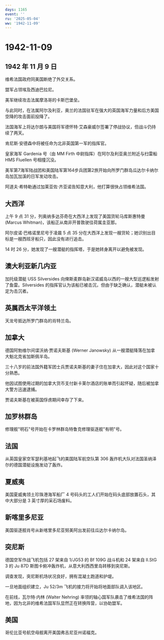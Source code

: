 ```yaml
---
days: 1165
event: ''
ru: '2025-05-04'
ww: '1942-11-09'
---
```


# 1942-11-09

## 1942 年 11 月 9 日

维希法国政府同美国断绝了外交关系。

盟军占领埃及西迪巴拉尼。

美军继续攻击法属摩洛哥的卡斯巴堡垒。

与此同时，在法属阿尔及利亚，奥兰的法国驻军在强大的英国海军力量和后方美国空降的攻击面前投降了。

法国海军上将达尔朗与美国将军德怀特·艾森豪威尔签署了停战协议，但战斗仍持续了两天。

肯尼斯·安德森中将被任命为北非英国第一军的指挥官。

皇家海军 Gardenia 号（由 MM Firth 中尉指挥）在阿尔及利亚奥兰附近与扫雷船
HMS Fluellen 号相撞沉没。

美军第7海军陆战团和美国陆军第164步兵团第2旅开始向所罗门群岛瓜达尔卡纳尔岛加瓦加溪的日军发动攻击。

阿道夫·希特勒通过加莱亚佐·齐亚诺告知意大利，他打算很快占领维希法国。

## 大西洋

上午 9 点 31 分，列奥纳多达芬奇在大西洋上发现了美国货轮马库斯惠特曼
(Marcus Whitman)，该船正从南非开普敦驶往荷属圭亚那。

阿尔皮诺·巴格诺里尼号于凌晨 5 点 35
分在大西洋上发现一艘货轮；她识别出目标是一艘西班牙船只，因此没有进行追击。

14 时 26 分，她发现了一艘潜艇的指挥塔，于是她转身离开以避免被发现。

## 澳大利亚新几内亚

加托级潜艇 USS Silversides
向俾斯麦群岛新汉诺威岛以西的一艘大型巡逻船发射了鱼雷。Silversides
的指挥官认为该船已被击沉，但由于缺乏确认，潜艇未被认定为击沉者。

## 英属西太平洋领土

天龙号抵达所罗门群岛的肖特兰岛。

## 加拿大

德国阿勃维尔间谍沃纳·贾诺夫斯基 (Werner Janowsky)
从一艘潜艇降落在加拿大魁北克省加斯佩半岛。

三十八岁的前法国外籍军团士兵贾诺夫斯基的妻子住在加拿大，因此对这个国家十分熟悉。

他因试图使用过期的加拿大货币支付新卡莱尔酒店的账单而引起怀疑，随后被加拿大警方迅速逮捕。

贾诺夫斯基在被英国俘虏期间幸存了下来。

## 加罗林群岛

修理舰"明石"号开始在卡罗林群岛特鲁克修理驱逐舰"有明"号。

## 法国

从英国皇家空军瑟利基地起飞的美国陆军航空队第 306
轰炸机大队对法国圣纳泽尔的德国潜艇设施发动了轰炸。

## 夏威夷

美国夏威夷领土珍珠港海军船厂 4
号码头的工人们开始在码头底部放置石头，其中大部分是 3
英寸厚的采石场废料。

## 新喀里多尼亚

美国驱逐舰肖号从新喀里多尼亚努美阿出发前往瓜达尔卡纳尔岛。

## 突尼斯

德国空军作战飞机包括 27 架来自 1/JG53 的 Bf 109G 战斗机和 24 架来自
II.StG 3 的 Ju 87D 斯图卡俯冲轰炸机，从意大利西西里岛转移到突尼斯。

调查发现，突尼斯机场状况良好，拥有混凝土跑道和护堤。

一旦地面组织建立，Ju 52/3m 飞机的接力将开始将地面部队调入该地区。

在前线，瓦尔特·内林 (Walter Nehring)
率领的轴心国军队袭击了维希法国的阵地，因为北非的维希法国军队显然正在转换阵营，以协助盟军。

## 美国

哥伦比亚号航空母舰离开美国弗吉尼亚州诺福克。
